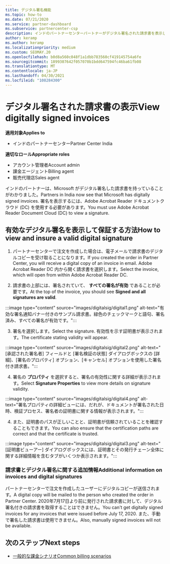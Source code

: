 ```yaml
---
title: デジタル署名機能
ms.topic: how-to
ms.date: 07/21/2020
ms.service: partner-dashboard
ms.subservice: partnercenter-csp
description: インドのパートナーセンターパートナーがデジタル署名された請求書を表示し、パートナーセンターで作成された注文の請求書のデジタルコピーを受信する方法について説明します。
author: keramp
ms.author: keramp
ms.localizationpriority: medium
ms.custom: SEOMAY.20
ms.openlocfilehash: b0d8a560c048f1a1dbb783560cf419145754a6fe
ms.sourcegitcommit: 1899307642f057070b1bdd647594fc46ba61fb08
ms.translationtype: MT
ms.contentlocale: ja-JP
ms.lasthandoff: 04/30/2021
ms.locfileid: "108284300"
---
```

# <a name="view-digitally-signed-invoices"></a><span data-ttu-id="9ba74-103">デジタル署名された請求書の表示</span><span class="sxs-lookup"><span data-stu-id="9ba74-103">View digitally signed invoices</span></span>

<span data-ttu-id="9ba74-104">**適用対象**</span><span class="sxs-lookup"><span data-stu-id="9ba74-104">**Applies to**</span></span>

- <span data-ttu-id="9ba74-105">インドのパートナーセンター</span><span class="sxs-lookup"><span data-stu-id="9ba74-105">Partner Center India</span></span>

<span data-ttu-id="9ba74-106">**適切なロール**</span><span class="sxs-lookup"><span data-stu-id="9ba74-106">**Appropriate roles**</span></span>

- <span data-ttu-id="9ba74-107">アカウント管理者</span><span class="sxs-lookup"><span data-stu-id="9ba74-107">Account admin</span></span>
- <span data-ttu-id="9ba74-108">課金エージェント</span><span class="sxs-lookup"><span data-stu-id="9ba74-108">Billing agent</span></span>
- <span data-ttu-id="9ba74-109">販売代理店</span><span class="sxs-lookup"><span data-stu-id="9ba74-109">Sales agent</span></span>

<span data-ttu-id="9ba74-110">インドのパートナーは、Microsoft がデジタル署名した請求書を持っていることがわかりました。</span><span class="sxs-lookup"><span data-stu-id="9ba74-110">Partners in India now see that Microsoft has digitally signed invoices.</span></span> <span data-ttu-id="9ba74-111">署名を表示するには、Adobe Acrobat Reader ドキュメントクラウド (DC) を使用する必要があります。</span><span class="sxs-lookup"><span data-stu-id="9ba74-111">You must use Adobe Acrobat Reader Document Cloud (DC) to view a signature.</span></span>

## <a name="how-to-view-and-insure-a-valid-digital-signature"></a><span data-ttu-id="9ba74-112">有効なデジタル署名を表示して保証する方法</span><span class="sxs-lookup"><span data-stu-id="9ba74-112">How to view and insure a valid digital signature</span></span>


1. <span data-ttu-id="9ba74-113">パートナーセンターで注文を作成した場合は、電子メールで請求書のデジタルコピーを受け取ることになります。</span><span class="sxs-lookup"><span data-stu-id="9ba74-113">If you created the order in Partner Center, you will receive a digital copy of an invoice in email.</span></span> <span data-ttu-id="9ba74-114">Adobe Acrobat Reader DC 内から開く請求書を選択します。</span><span class="sxs-lookup"><span data-stu-id="9ba74-114">Select the invoice, which will open from within Adobe Acrobat Reader DC.</span></span>


2. <span data-ttu-id="9ba74-115">請求書の上部には、署名されていて、 **すべての署名が有効** であることが必要です。</span><span class="sxs-lookup"><span data-stu-id="9ba74-115">At the top of the invoice, you should see **Signed and all signatures are valid**.</span></span>
 
 :::image type="content" source="images/digitalsig/digital1.png" alt-text="有効な署名通知バナー付きのサンプル請求書。緑色のチェックマークと語句、署名済み、すべての署名が有効です。":::

3. <span data-ttu-id="9ba74-117">署名を選択します。</span><span class="sxs-lookup"><span data-stu-id="9ba74-117">Select the signature.</span></span> <span data-ttu-id="9ba74-118">有効性を示す証明書が表示されます。</span><span class="sxs-lookup"><span data-stu-id="9ba74-118">The certificate stating validity will appear.</span></span>

:::image type="content" source="images/digitalsig/digital2.png" alt-text="[承認された署名者] フィールドと [署名検証の状態] ダイアログボックスの [詳細]、[署名のプロパティ] オプション、[キャンセル] オプションを使用した署名付き請求書。"::: 

4. <span data-ttu-id="9ba74-120">署名の **プロパティ** を選択すると、署名の有効性に関する詳細が表示されます。</span><span class="sxs-lookup"><span data-stu-id="9ba74-120">Select **Signature Properties** to view more details on signature validity.</span></span>

:::image type="content" source="images/digitalsig/digital4.png" alt-text="署名プロパティの詳細ビューには、だれが、ドキュメントが署名された日時、検証プロセス、署名者の証明書に関する情報が表示されます。"::: 

4. <span data-ttu-id="9ba74-122">また、証明書のパスが正しいことと、証明書が信頼されていることを確認することもできます。</span><span class="sxs-lookup"><span data-stu-id="9ba74-122">You can also ensure that the certification paths are correct and that the certificate is trusted.</span></span>

 :::image type="content" source="images/digitalsig/digital3.png" alt-text="[証明書ビューアー] ダイアログボックスには、証明書とその発行チェーン全体に関する詳細情報を含むタブがいくつか表示されます。":::

### <a name="additional-information-on-invoices-and-digital-signatures"></a><span data-ttu-id="9ba74-124">請求書とデジタル署名に関する追加情報</span><span class="sxs-lookup"><span data-stu-id="9ba74-124">Additional information on invoices and digital signatures</span></span>

<span data-ttu-id="9ba74-125">パートナーセンターで注文を作成したユーザーにデジタルコピーが送信されます。</span><span class="sxs-lookup"><span data-stu-id="9ba74-125">A digital copy will be mailed to the person who created the order in Partner Center.</span></span> <span data-ttu-id="9ba74-126">2020年7月17日より前に発行された請求書に対して、デジタル署名付きの請求書を取得することはできません。</span><span class="sxs-lookup"><span data-stu-id="9ba74-126">You can't get digitally signed invoices for any invoices that were issued before July 17, 2020.</span></span> <span data-ttu-id="9ba74-127">また、手動で署名した請求書は使用できません。</span><span class="sxs-lookup"><span data-stu-id="9ba74-127">Also, manually signed invoices will not be available.</span></span>

## <a name="next-steps"></a><span data-ttu-id="9ba74-128">次のステップ</span><span class="sxs-lookup"><span data-stu-id="9ba74-128">Next steps</span></span>

- [<span data-ttu-id="9ba74-129">一般的な課金シナリオ</span><span class="sxs-lookup"><span data-stu-id="9ba74-129">Common billing scenarios</span></span>](common-billing-scenarios.md)